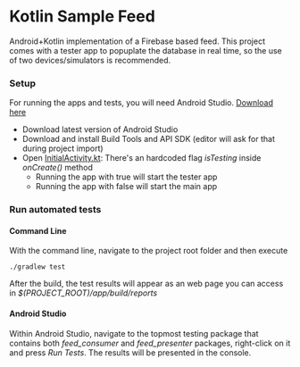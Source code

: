 Kotlin Sample Feed
============

Android+Kotlin implementation of a Firebase based feed. This project comes with a tester app to popuplate the database in real time, so the use of two devices/simulators is recommended.

### Setup ###

For running the apps and tests, you will need Android Studio. [Download here][1]

* Download latest version of Android Studio
* Download and install Build Tools and API SDK (editor will ask for that during project import)
* Open [InitialActivity.kt][2]: There's an hardcoded flag *isTesting* inside *onCreate()* method
	* Running the app with true will start the tester app
	* Running the app with false will start the main app


### Run automated tests ###

#### Command Line ####

With the command line, navigate to the project root folder and then execute

```
./gradlew test
```

After the build, the test results will appear as an web page you can access in *$(PROJECT_ROOT)/app/build/reports*

#### Android Studio ####

Within Android Studio, navigate to the topmost testing package that contains both *feed_consumer* and *feed_presenter* packages, right-click on it and press *Run Tests*. The results will be presented in the console.

[1]: https://developer.android.com/studio/index.html
[2]: https://github.com/joaocruz04/HubrickChallenge/blob/master/app/src/main/java/com/hubrickchallenge/android/InitialActivity.kt
